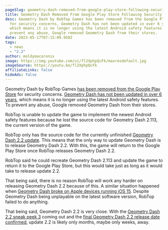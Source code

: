 ```yaml
---
pageSlug: geometry-dash-removed-from-google-play-store-following-security-concerns
title: Geometry Dash Removed From Google Play Store Following Security Concerns
desc: Geometry Dash by RobTop Games has been removed from the Google Play Store
  for security concerns. Geometry Dash has not been updated in over 6 years,
  which means it is no longer using the latest Android safety features. To
  prevent any abuse, Google removed Geometry Dash from their stores.
date: 2023-05-17T07:15:09.950Z
tags:
  - news
  - "2.2"
author: moldymacaronix
image: https://img.youtube.com/vi/fl2XphpQcFk/maxresdefault.jpg
imageSource: https://youtu.be/fl2XphpQcFk
affiliateLinks: false
hideAds: false
---
```

Geometry Dash by RobTop Games [has been removed from the Google Play Store](/posts/geometry-dash-moderator-says-2-2-is-right-around-the-corner/) for security concerns. [Geometry Dash has not been updated in over 6 years](), which means it is no longer using the latest Android safety features. To prevent any abuse, Google removed Geometry Dash from their stores.

RobTop is unable to update the game to implement the newest Android safety features because he lost the source code for Geometry Dash 2.113, the current version of the game.

RobTop only has the source code for the currently unfinished [Geometry Dash 2.2 update](/categories/2.2/). This means that the only way to update Geometry Dash is to release Geometry Dash 2.2. With this, the game will return to the Google Play Store once RobTop releases Geometry Dash 2.2.

RobTop said he could recreate Geometry Dash 2.113 and update the game to return it to the Google Play Store, but this would take just as long as it would take to release update 2.2.

That being said, there is no reason RobTop will work any harder on releasing Geometry Dash 2.2 because of this. A similar situation happened when [Geometry Dash broke on Apple devices running iOS 15](/posts/geometry-dash-how-to-fix-ios-crash-bug/). Despite Geometry Dash being unplayable on the latest software version, RobTop failed to do anything.

That being said, Geometry Dash 2.2 is very close. With the [Geometry Dash 2.2 sneak peek 3](/posts/final-geometry-dash-2-2-sneak-peek-released-by-robtop-games/) coming out and the [final Geometry Dash 2.2 release date confirmed](/posts/robtop-confirms-third-and-final-geometry-dash-2-2-release-date/), update 2.2 is likely only months, maybe only weeks, away.